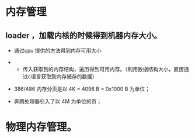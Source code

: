 # 内存管理



## loader ，加载内核的时候得到机器内存大小。
- 通过cpu 提供的方法得到内存可用大小
- - 传入获取到的内存结构，遍历得到可用内存。（利用数据结构大小，直接通过c语言获取到内存储存的数据）

- 386/486 内存分页是以 4K = 4096 B = 0x1000 B 为单位；
- 奔腾处理器引入了以 4M 为单位的页；


# 物理内存管理。